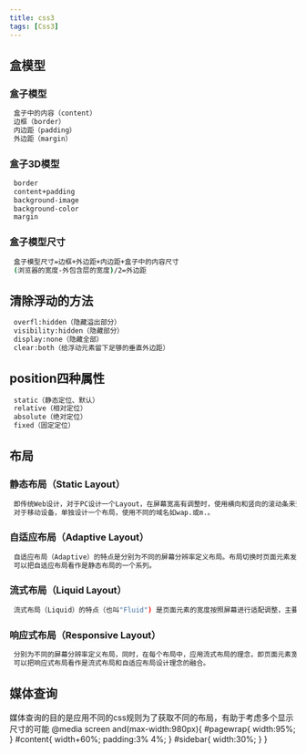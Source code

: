 ```yaml
---
title: css3
tags: [Css3]
---
```



## 盒模型

### 盒子模型

``` bash
 盒子中的内容（content）
 边框（border）
 内边距（padding）
 外边距（margin）
```

### 盒子3D模型

``` bash
 border
 content+padding
 background-image
 background-color
 margin
```

### 盒子模型尺寸

``` bash
 盒子模型尺寸=边框+外边距+内边距+盒子中的内容尺寸
 (浏览器的宽度-外包含层的宽度)/2=外边距
```



## 清除浮动的方法

``` bash
 overfl:hidden（隐藏溢出部分）
 visibility:hidden（隐藏部分）
 display:none（隐藏全部）
 clear:both（给浮动元素留下足够的垂直外边距）
```

## position四种属性
``` bash
 static（静态定位、默认）
 relative（相对定位）
 absolute（绝对定位）
 fixed（固定定位）
```
## 布局
### 静态布局（Static Layout）

``` bash
 即传统Web设计，对于PC设计一个Layout，在屏幕宽高有调整时，使用横向和竖向的滚动条来查阅被遮掩部分；
 对于移动设备，单独设计一个布局，使用不同的域名如wap.或m.。
```
### 自适应布局（Adaptive Layout）

``` bash
 自适应布局（Adaptive）的特点是分别为不同的屏幕分辨率定义布局。布局切换时页面元素发生改变，但在每个布局中，页面元素不随窗口大小的调整发生变化。
 可以把自适应布局看作是静态布局的一个系列。
```
### 流式布局（Liquid Layout）

``` bash
 流式布局（Liquid）的特点（也叫"Fluid") 是页面元素的宽度按照屏幕进行适配调整，主要的问题是如果屏幕尺度跨度太大，那么在相对其原始设计而言过小或过大的屏幕上不能正常显示。
```
### 响应式布局（Responsive Layout）

``` bash
 分别为不同的屏幕分辨率定义布局，同时，在每个布局中，应用流式布局的理念，即页面元素宽度随着窗口调整而自动适配。
 可以把响应式布局看作是流式布局和自适应布局设计理念的融合。
```
## 媒体查询
媒体查询的目的是应用不同的css规则为了获取不同的布局，有助于考虑多个显示尺寸的可能
@media screen and(max-width:980px){
	#pagewrap{
	width:95%;
    }
    #content{
    width+60%;
    padding:3% 4%;
    }
    #sidebar{
     width:30%;
    }
}
